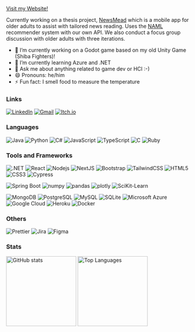 [Visit my Website!](https://eriklance.com/)

Currently working on a thesis project, [NewsMead](https://github.com/ubergonmx/newsmead) which is a mobile app for older adults to assist with tailored news reading. Uses the [NAML](https://github.com/wuch15/IJCAI2019-NAML) recommender system with our own API. We also conduct a focus group discussion with older adults with three iterations.

-   🔭 I’m currently working on a Godot game based on my old Unity Game (Shiba Fighters)!
-   🌱 I’m currently learning Azure and .NET
-   💬 Ask me about anything related to game dev or HCI :-)
-   😄 Pronouns: he/him
-   ⚡ Fun fact: I smell food to measure the temperature

### Links
[![LinkedIn](https://img.shields.io/badge/linkedin-%230077B5.svg?style=for-the-badge&logo=linkedin&logoColor=white)](https://www.linkedin.com/in/erik-lance-tiongquico)
[![Gmail](https://img.shields.io/badge/Gmail-D14836?style=for-the-badge&logo=gmail&logoColor=white)](mailto:eriklance@gmail.com)
[![Itch.io](https://img.shields.io/badge/Itch-%23FF0B34.svg?style=for-the-badge&logo=Itch.io&logoColor=white)](https://maplepoki.itch.io)

### Languages
![Java](https://img.shields.io/badge/-java-E34A86?style=flat-square&logo=java)
![Python](https://img.shields.io/badge/-Python-black?style=flat-square&logo=Python)
![C#](https://img.shields.io/badge/C%23-239120?style=flat-square&logo=c-sharp)
![JavaScript](https://img.shields.io/badge/-JavaScript-black?style=flat-square&logo=javascript)
![TypeScript](https://img.shields.io/badge/-TypeScript-007ACC?style=flat-square&logo=typescript&logoColor=white)
![C](https://img.shields.io/badge/C-00599C?style=flat-square&logo=c)
![Ruby](https://img.shields.io/badge/Ruby-CC342D?style=flat-square&logo=ruby)

### Tools and Frameworks
![.NET](https://img.shields.io/badge/.NET-512BD4?style=flat-square&logo=dotnet&logoColor=white)
![React](https://img.shields.io/badge/-React-black?style=flat-square&logo=react)
![Nodejs](https://img.shields.io/badge/-Nodejs-black?style=flat-square&logo=Node.js)
![NextJS](https://img.shields.io/badge/next.js-000000?style=flat-square&logo=nextdotjs&logoColor=white)
![Bootstrap](https://img.shields.io/badge/-Bootstrap-563D7C?style=flat-square&logo=bootstrap&logoColor=white)
![TailwindCSS](https://img.shields.io/badge/Tailwind_CSS-38B2AC?style=flat-square&logo=tailwind-css&logoColor=white)
![HTML5](https://img.shields.io/badge/-HTML5-E34F26?style=flat-square&logo=html5&logoColor=white)
![CSS3](https://img.shields.io/badge/-CSS3-1572B6?style=flat-square&logo=css3)
![Cypress](https://img.shields.io/badge/Cypress-17202C?style=flat-square&logo=cypress&logoColor=white)

![Spring Boot](https://img.shields.io/badge/Spring_Boot-F2F4F9?style=flat-square&logo=spring-boot)
![numpy](https://img.shields.io/badge/Numpy-777BB4?style=flat-square&logo=numpy)
![pandas](https://img.shields.io/badge/Pandas-2C2D72?style=flat-square&logo=pandas)
![plotly](https://img.shields.io/badge/Plotly-239120?style=flat-square&logo=plotly")
![SciKit-Learn](https://img.shields.io/badge/scikit_learn-F7931E?style=flat-square&logo=scikit-learn&logoColor=white)

![MongoDB](https://img.shields.io/badge/-MongoDB-black?style=flat-square&logo=mongodb)
![PostgreSQL](https://img.shields.io/badge/-PostgreSQL-336791?style=flat-square&logo=postgresql&logoColor=white)
![MySQL](https://img.shields.io/badge/-MySQL-black?style=flat-square&logo=mysql)
![SQLite](https://img.shields.io/badge/sqlite-%2307405e.svg?style=flat-square&logo=sqlite&logoColor=white)
![Microsoft Azure](https://img.shields.io/badge/Microsoft%20Azure-232F7E?style=flat-square&logo=microsoft-azure)
![Google Cloud](https://img.shields.io/badge/Google%20Cloud-black?style=flat-square&logo=google-cloud)
![Heroku](https://img.shields.io/badge/-Heroku-430098?style=flat-square&logo=heroku)
![Docker](https://img.shields.io/badge/-Docker-black?style=flat-square&logo=docker)

### Others
![Prettier](https://img.shields.io/badge/prettier-1A2C34?style=flat-square&logo=prettier)
![Jira](https://img.shields.io/badge/Jira-0052CC?style=flat-square&logo=jira)
![Figma](https://img.shields.io/badge/figma-%23F24E1E.svg?style=flat-square&logo=figma&logoColor=white)

### Stats
<!--![Summary](https://github-profile-summary-cards.vercel.app/api/cards/profile-details?username=erik-lance&theme=dracula)-->
<!--
  ![GitHub stats](https://github-readme-stats.vercel.app/api?username=erik-lance&show_icons=true&hide_border=true&theme=dracula)
  ![Top Languages](https://github-readme-stats.vercel.app/api/top-langs/?username=erik-lance&layout=compact&hide_border=true&theme=dracula)
-->

<div>
  <img align=top src="https://github-readme-stats.vercel.app/api?username=erik-lance&show_icons=true&hide_border=true&theme=dracula" alt="GitHub stats" style="height: 190px;" />
  <img align=top src="https://github-readme-stats.vercel.app/api/top-langs/?username=erik-lance&layout=compact&hide_border=true&theme=dracula&hide=jupyter%20notebook&exclude=Particle-Simulator,Particle-Simulator-2" alt="Top Languages" style="height: 190px;" />
</div>

